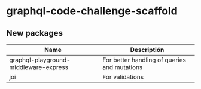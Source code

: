 # graphql-code-challenge-scaffold

## New packages

| Name      | Descriptión                   |
| ----------- | ----------------------------- |
| graphql-playground-middleware-express   | For better handling of queries and mutations   |
| joi   | For validations   |
